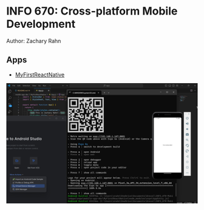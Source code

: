 # INFO 670: Cross-platform Mobile Development

Author: Zachary Rahn

## Apps 

 * [MyFirstReactNative](MyFirstReactNative)

 ![Alt Text](MyFirstReactNative/MyFirstReactNative.jpg)